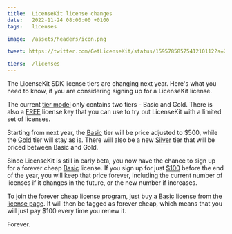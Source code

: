 ```yaml
---
title:  LicenseKit license changes
date:   2022-11-24 08:00:00 +0100
tags:   licenses

image:  /assets/headers/icon.png

tweet: https://twitter.com/GetLicenseKit/status/1595785857541210112?s=20&t=qzaoMdQreIfWX-KJaoohtQ

tiers:  /licenses
---
```


The LicenseKit SDK license tiers are changing next year. Here's what you need to know, if you are considering signing up for a LicenseKit license.

The current [tier model]({{page.tiers}}) only contains two tiers - Basic and Gold. There is also a [FREE]({{page.tiers}}) license key that you can use to try out LicenseKit with a limited set of licenses.

Starting from next year, the [Basic]({{page.tiers}}) tier will be price adjusted to $500, while the [Gold]({{page.tiers}}) tier will stay as is. There will also be a new [Silver]({{page.tiers}}) tier that will be priced between Basic and Gold.

Since LicenseKit is still in early beta, you now have the chance to sign up for a forever cheap [Basic]({{page.tiers}}) license. If you sign up for just [$100]({{page.tiers}}) before the end of the year, you will keep that price forever, including the current number of licenses if it changes in the future, or the new number if increases.

To join the forever cheap license program, just buy a [Basic]({{page.tiers}}) license from the [license page]({{page.tiers}}). It will then be tagged as forever cheap, which means that you will just pay $100 every time you renew it.

Forever.